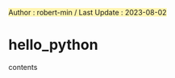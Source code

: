 <span style="background-color:#fff5b1">Author : robert-min / Last Update : 2023-08-02</span>
# hello_python
contents
